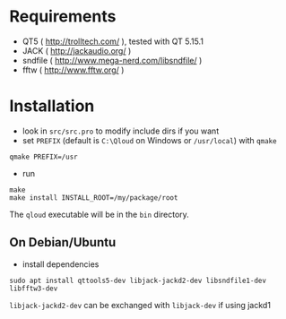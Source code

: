 # Requirements

* QT5 ( http://trolltech.com/ ), tested with QT 5.15.1
* JACK ( http://jackaudio.org/ )
* sndfile ( http://www.mega-nerd.com/libsndfile/ )
* fftw ( http://www.fftw.org/ )


# Installation

* look in `src/src.pro` to modify include dirs if you want
* set `PREFIX` (default is `C:\Qloud` on Windows or `/usr/local`) with `qmake`
```
qmake PREFIX=/usr
```
* run
```
make
make install INSTALL_ROOT=/my/package/root
```
The `qloud` executable will be in the `bin` directory.

## On Debian/Ubuntu

* install dependencies
```
sudo apt install qttools5-dev libjack-jackd2-dev libsndfile1-dev libfftw3-dev
```
`libjack-jackd2-dev` can be exchanged with `libjack-dev` if using jackd1
